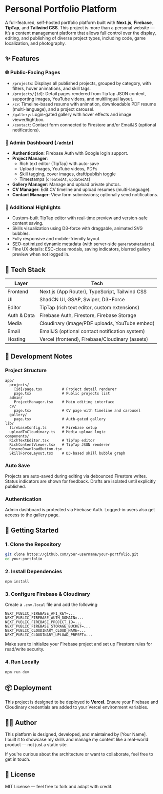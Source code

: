 
# Personal Portfolio Platform

A full-featured, self-hosted portfolio platform built with **Next.js**, **Firebase**, **TipTap**, and **Tailwind CSS**. This project is more than a personal website — it’s a content management platform that allows full control over the display, editing, and publishing of diverse project types, including code, game localization, and photography.

## ✨ Features

### 🌐 Public-Facing Pages
- `/projects`: Displays all published projects, grouped by category, with filters, hover animations, and skill tags.
- `/projects/[id]`: Detail pages rendered from TipTap JSON content, supporting images, YouTube videos, and multilingual layout.
- `/cv`: Timeline-based resume with animation, downloadable PDF resume (multi-language), and a project carousel.
- `/gallery`: Login-gated gallery with hover effects and image viewer/lightbox.
- `/contact`: Contact form connected to Firestore and/or EmailJS (optional notifications).

### 🔐 Admin Dashboard (`/admin`)
- **Authentication**: Firebase Auth with Google login support.
- **Project Manager**: 
  - Rich text editor (TipTap) with auto-save
  - Upload images, YouTube videos, PDFs
  - Skill tagging, cover images, draft/publish toggle
  - Timestamps (`createdAt`, `updatedAt`)
- **Gallery Manager**: Manage and upload private photos.
- **CV Manager**: Edit CV timeline and upload resumes (multi-language).
- **Contact Manager**: View form submissions; optionally send notifications.

### 🧠 Additional Highlights
- Custom-built TipTap editor with real-time preview and version-safe content saving.
- Skills visualization using D3-force with draggable, animated SVG bubbles.
- Fully responsive and mobile-friendly layout.
- SEO-optimized dynamic metadata (with server-side `generateMetadata`).
- Fine UX details: ESC-close modals, saving indicators, blurred gallery preview when not logged in.

## 🧱 Tech Stack

| Layer       | Tech                                                |
|-------------|-----------------------------------------------------|
| Frontend    | Next.js (App Router), TypeScript, Tailwind CSS      |
| UI          | ShadCN UI, GSAP, Swiper, D3-Force                   |
| Editor      | TipTap (rich text editor, custom extensions)        |
| Auth & Data | Firebase Auth, Firestore, Firebase Storage          |
| Media       | Cloudinary (image/PDF uploads, YouTube embed)       |
| Email       | EmailJS (optional contact notification system)      |
| Hosting     | Vercel (frontend), Firebase/Cloudinary (assets)     |

## 🚧 Development Notes

### Project Structure
```
app/
  projects/
    [id]/page.tsx         # Project detail renderer
    page.tsx              # Public projects list
  admin/
    ProjectManager.tsx    # Main editing interface
  cv/
    page.tsx              # CV page with timeline and carousel
  gallery/
    page.tsx              # Auth-gated gallery
lib/
  firebaseConfig.ts       # Firebase setup
  uploadToCloudinary.ts   # Media upload logic
components/
  RichTextEditor.tsx      # TipTap editor
  RichContentViewer.tsx   # TipTap JSON renderer
  ResumeDownloadButton.tsx
  SkillForceLayout.tsx    # D3-based skill bubble graph
```

### Auto Save
Projects are auto-saved during editing via debounced Firestore writes. Status indicators are shown for feedback. Drafts are isolated until explicitly published.

### Authentication
Admin dashboard is protected via Firebase Auth. Logged-in users also get access to the gallery page.

## 🧪 Getting Started

### 1. Clone the Repository
```bash
git clone https://github.com/your-username/your-portfolio.git
cd your-portfolio
```

### 2. Install Dependencies
```bash
npm install
```

### 3. Configure Firebase & Cloudinary
Create a `.env.local` file and add the following:

```env
NEXT_PUBLIC_FIREBASE_API_KEY=...
NEXT_PUBLIC_FIREBASE_AUTH_DOMAIN=...
NEXT_PUBLIC_FIREBASE_PROJECT_ID=...
NEXT_PUBLIC_FIREBASE_STORAGE_BUCKET=...
NEXT_PUBLIC_CLOUDINARY_CLOUD_NAME=...
NEXT_PUBLIC_CLOUDINARY_UPLOAD_PRESET=...
```

Make sure to initialize your Firebase project and set up Firestore rules for read/write security.

### 4. Run Locally
```bash
npm run dev
```

## 📦 Deployment

This project is designed to be deployed to **Vercel**. Ensure your Firebase and Cloudinary credentials are added to your Vercel environment variables.

## 🙋‍♂️ Author

This platform is designed, developed, and maintained by [Your Name].  
I built it to showcase my skills and manage my content like a real-world product — not just a static site.

If you're curious about the architecture or want to collaborate, feel free to get in touch.

## 📄 License

MIT License — feel free to fork and adapt with credit.
